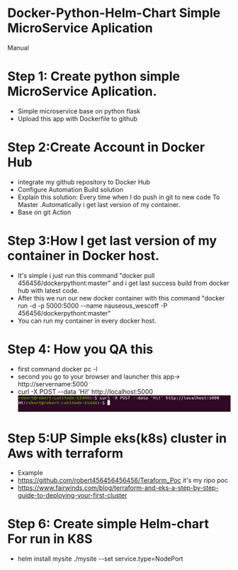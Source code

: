 # Docker-Python-Helm-Chart Simple MicroService Aplication
Manual
# Step 1: Create python simple MicroService Aplication.
* Simple microservice base on python flask
* Upload this app with Dockerfile to github

# Step 2:Create Account in Docker Hub 

* integrate my github repository to Docker Hub  
* Configure Automation Build solution 
* Explain this solution: Every time when I do push in git to new code To Master .Automatically i get last version of my container.
* Base on git Action

# Step 3:How I get last version of my container in Docker host.

* It's simple i just run this command "docker pull 456456/dockerpythont:master" and i get last success build from docker hub with latest code.
* After this we run our new docker container with this command "docker run -d -p 5000:5000 --name nauseous_wescoff -P 456456/dockerpythont:master"
* You can run my container in every docker host.

# Step 4: How you QA this

* first command docker pc -l
* second you go to your browser and launcher this app-> http://servername:5000
* curl -X POST --data 'Hi!' http://localhost:5000
![img.png](img.png)
# Step 5:UP Simple eks(k8s) cluster in Aws with terraform
* Example
* https://github.com/robert456456456456/Teraform_Poc it's my ripo poc
* https://www.fairwinds.com/blog/terraform-and-eks-a-step-by-step-guide-to-deploying-your-first-cluster
# Step 6: Create simple Helm-chart For run in K8S
* helm install mysite ./mysite --set service.type=NodePort
